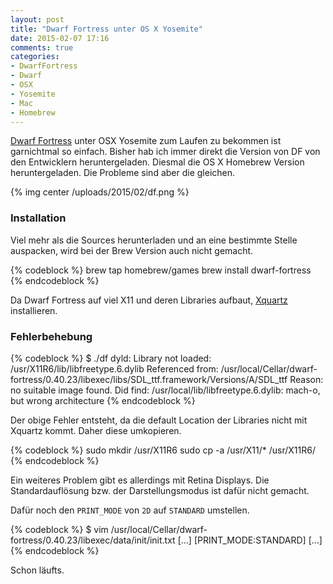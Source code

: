 ```yaml
---
layout: post
title: "Dwarf Fortress unter OS X Yosemite"
date: 2015-02-07 17:16
comments: true
categories:
- DwarfFortress
- Dwarf
- OSX
- Yosemite
- Mac
- Homebrew
---
```


[Dwarf Fortress](http://www.bay12games.com/dwarves/) unter OSX Yosemite zum
Laufen zu bekommen ist garnichtmal so einfach. Bisher hab ich immer direkt
die Version von DF von den Entwicklern heruntergeladen. Diesmal die OS X
Homebrew Version heruntergeladen. Die Probleme sind aber die gleichen.

{% img center /uploads/2015/02/df.png %}

### Installation

Viel mehr als die Sources herunterladen und an eine bestimmte Stelle
auspacken, wird bei der Brew Version auch nicht gemacht.

{% codeblock %}
brew tap homebrew/games
brew install dwarf-fortress
{% endcodeblock %}

Da Dwarf Fortress auf viel X11 und deren Libraries aufbaut,
[Xquartz](http://xquartz.macosforge.org/landing/) installieren.

### Fehlerbehebung

{% codeblock %}
$ ./df
dyld: Library not loaded: /usr/X11R6/lib/libfreetype.6.dylib
  Referenced from:
    /usr/local/Cellar/dwarf-fortress/0.40.23/libexec/libs/SDL_ttf.framework/Versions/A/SDL_ttf
  Reason: no suitable image found.  Did find:
    /usr/local/lib/libfreetype.6.dylib: mach-o, but wrong architecture
{% endcodeblock %}

Der obige Fehler entsteht, da die default Location der Libraries nicht mit
Xquartz kommt. Daher diese umkopieren.

{% codeblock %}
sudo mkdir /usr/X11R6
sudo cp -a /usr/X11/* /usr/X11R6/
{% endcodeblock %}

Ein weiteres Problem gibt es allerdings mit Retina Displays. Die
Standardauflösung bzw. der Darstellungsmodus ist dafür nicht gemacht.

Dafür noch den `PRINT_MODE` von `2D` auf `STANDARD` umstellen.

{% codeblock %}
$ vim /usr/local/Cellar/dwarf-fortress/0.40.23/libexec/data/init/init.txt
[...]
[PRINT_MODE:STANDARD]
[...]
{% endcodeblock %}

Schon läufts.
